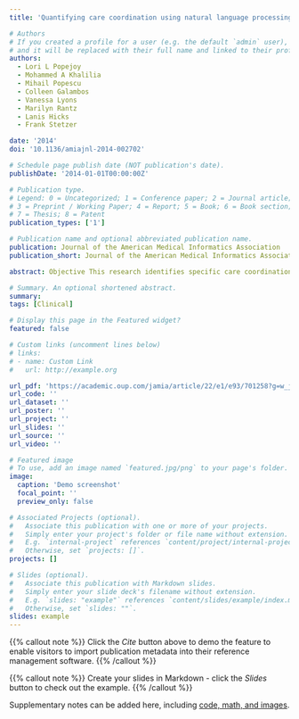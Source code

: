 ```yaml
---
title: 'Quantifying care coordination using natural language processing and domain-specific ontology'

# Authors
# If you created a profile for a user (e.g. the default `admin` user), write the username (folder name) here
# and it will be replaced with their full name and linked to their profile.
authors:
  - Lori L Popejoy
  - Mohammed A Khalilia
  - Mihail Popescu
  - Colleen Galambos
  - Vanessa Lyons
  - Marilyn Rantz
  - Lanis Hicks
  - Frank Stetzer

date: '2014'
doi: '10.1136/amiajnl-2014-002702'

# Schedule page publish date (NOT publication's date).
publishDate: '2014-01-01T00:00:00Z'

# Publication type.
# Legend: 0 = Uncategorized; 1 = Conference paper; 2 = Journal article;
# 3 = Preprint / Working Paper; 4 = Report; 5 = Book; 6 = Book section;
# 7 = Thesis; 8 = Patent
publication_types: ['1']

# Publication name and optional abbreviated publication name.
publication: Journal of the American Medical Informatics Association
publication_short: Journal of the American Medical Informatics Association

abstract: Objective This research identifies specific care coordination activities used by Aging in Place (AIP) nurse care coordinators and home healthcare (HHC) nurses when coordinating care for older community-dwelling adults and suggests a method to quantify care coordination. Methods A care coordination ontology was built based on activities extracted from 11 038 notes labeled with the Omaha Case management category. From the parsed narrative notes of every patient, we mapped the extracted activities to the ontology, from which we computed problem profiles and quantified care coordination for all patients.  Results We compared two groups of patients, AIP who received enhanced care coordination (n=217) and HHC who received traditional care (n=691) using 128 135 narratives notes. Patients were tracked from the time they were admitted to AIP or HHC until they were discharged. We found that patients in AIP received a higher dose of care coordination than HHC in most Omaha problems, with larger doses being given in AIP than in HHC in all four Omaha categories. Conclusions ‘Communicate’ and ‘manage’ activities are widely used in care coordination. This confirmed the expert hypothesis that nurse care coordinators spent most of their time communicating about their patients and managing problems. Overall, nurses performed care coordination in both AIP and HHC, but the aggregated dose across Omaha problems and categories is larger in AIP.

# Summary. An optional shortened abstract.
summary: 
tags: [Clinical]

# Display this page in the Featured widget?
featured: false

# Custom links (uncomment lines below)
# links:
# - name: Custom Link
#   url: http://example.org

url_pdf: 'https://academic.oup.com/jamia/article/22/e1/e93/701258?g=w_jamia_asia_sidetab'
url_code: ''
url_dataset: ''
url_poster: ''
url_project: ''
url_slides: ''
url_source: ''
url_video: ''

# Featured image
# To use, add an image named `featured.jpg/png` to your page's folder.
image:
  caption: 'Demo screenshot'
  focal_point: ''
  preview_only: false

# Associated Projects (optional).
#   Associate this publication with one or more of your projects.
#   Simply enter your project's folder or file name without extension.
#   E.g. `internal-project` references `content/project/internal-project/index.md`.
#   Otherwise, set `projects: []`.
projects: []

# Slides (optional).
#   Associate this publication with Markdown slides.
#   Simply enter your slide deck's filename without extension.
#   E.g. `slides: "example"` references `content/slides/example/index.md`.
#   Otherwise, set `slides: ""`.
slides: example
---
```


{{% callout note %}}
Click the _Cite_ button above to demo the feature to enable visitors to import publication metadata into their reference management software.
{{% /callout %}}

{{% callout note %}}
Create your slides in Markdown - click the _Slides_ button to check out the example.
{{% /callout %}}

Supplementary notes can be added here, including [code, math, and images](https://wowchemy.com/docs/writing-markdown-latex/).
